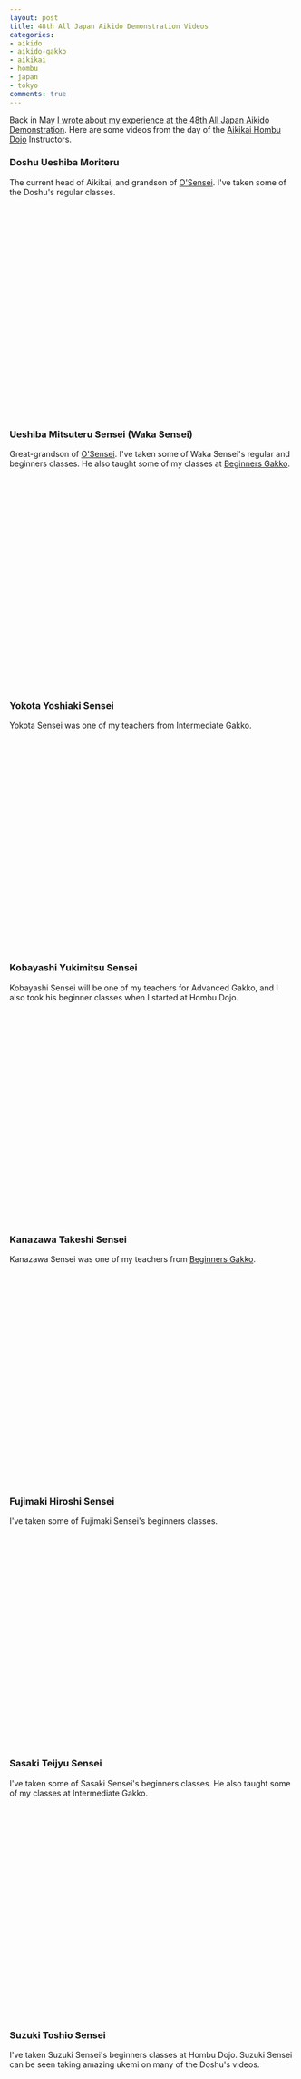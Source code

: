 ```yaml
---
layout: post
title: 48th All Japan Aikido Demonstration Videos
categories:
- aikido
- aikido-gakko
- aikikai
- hombu
- japan
- tokyo
comments: true
---
```

Back in May [I wrote about my experience at the 48th All Japan Aikido Demonstration]({{root_url}}/2010/05/29/48th-all-japan-aikido-demonstration). Here are some videos from the day of the <a href="http://www.aikikai.or.jp/index.html">Aikikai Hombu Dojo</a> Instructors.

### Doshu Ueshiba Moriteru
The current head of Aikikai, and grandson of <a href="http://en.wikipedia.org/wiki/Morihei_Ueshiba">O'Sensei</a>. I've taken some of the Doshu's regular classes.
<object width="640" height="385"><param name="movie" value="http://www.youtube.com/v/xOZ3dVh5I6I?fs=1&amp;hl=en_US"></param><param name="allowFullScreen" value="true"></param><param name="allowscriptaccess" value="always"></param><embed src="http://www.youtube.com/v/xOZ3dVh5I6I?fs=1&amp;hl=en_US" type="application/x-shockwave-flash" allowscriptaccess="always" allowfullscreen="true" width="640" height="385"></embed></object>

<!--more-->

### Ueshiba Mitsuteru Sensei (Waka Sensei)
Great-grandson of <a href="http://en.wikipedia.org/wiki/Morihei_Ueshiba">O'Sensei</a>. I've taken some of Waka Sensei's regular and beginners classes. He also taught some of my classes at [Beginners Gakko]({{root_url}}/2010/03/01/aikikai-hombu-dojo-beginners-gakko/).
<object width="640" height="385"><param name="movie" value="http://www.youtube.com/v/jts0lwRoXLI?fs=1&amp;hl=en_US"></param><param name="allowFullScreen" value="true"></param><param name="allowscriptaccess" value="always"></param><embed src="http://www.youtube.com/v/jts0lwRoXLI?fs=1&amp;hl=en_US" type="application/x-shockwave-flash" allowscriptaccess="always" allowfullscreen="true" width="640" height="385"></embed></object>

### Yokota Yoshiaki Sensei
Yokota Sensei was one of my teachers from Intermediate Gakko.
<object width="640" height="385"><param name="movie" value="http://www.youtube.com/v/0Nf2kdjjRqI?fs=1&amp;hl=en_US"></param><param name="allowFullScreen" value="true"></param><param name="allowscriptaccess" value="always"></param><embed src="http://www.youtube.com/v/0Nf2kdjjRqI?fs=1&amp;hl=en_US" type="application/x-shockwave-flash" allowscriptaccess="always" allowfullscreen="true" width="640" height="385"></embed></object>

### Kobayashi Yukimitsu Sensei
Kobayashi Sensei will be one of my teachers for Advanced Gakko, and I also took his beginner classes when I started at Hombu Dojo.
<object width="640" height="385"><param name="movie" value="http://www.youtube.com/v/GrkmVEPNiKU?fs=1&amp;hl=en_US"></param><param name="allowFullScreen" value="true"></param><param name="allowscriptaccess" value="always"></param><embed src="http://www.youtube.com/v/GrkmVEPNiKU?fs=1&amp;hl=en_US" type="application/x-shockwave-flash" allowscriptaccess="always" allowfullscreen="true" width="640" height="385"></embed></object>

### Kanazawa Takeshi Sensei
Kanazawa Sensei was one of my teachers from [Beginners Gakko]({{root_url}}/2010/03/01/aikikai-hombu-dojo-beginners-gakko/).
<object width="640" height="385"><param name="movie" value="http://www.youtube.com/v/gyGzzXkLzww?fs=1&amp;hl=en_US"></param><param name="allowFullScreen" value="true"></param><param name="allowscriptaccess" value="always"></param><embed src="http://www.youtube.com/v/gyGzzXkLzww?fs=1&amp;hl=en_US" type="application/x-shockwave-flash" allowscriptaccess="always" allowfullscreen="true" width="640" height="385"></embed></object>

### Fujimaki Hiroshi Sensei
I've taken some of Fujimaki Sensei's beginners classes.
<object width="640" height="385"><param name="movie" value="http://www.youtube.com/v/3yFyQ5ahNpw?fs=1&amp;hl=en_US"></param><param name="allowFullScreen" value="true"></param><param name="allowscriptaccess" value="always"></param><embed src="http://www.youtube.com/v/3yFyQ5ahNpw?fs=1&amp;hl=en_US" type="application/x-shockwave-flash" allowscriptaccess="always" allowfullscreen="true" width="640" height="385"></embed></object>

### Sasaki Teijyu Sensei
I've taken some of Sasaki Sensei's beginners classes. He also taught some of my classes at Intermediate Gakko.
<object width="640" height="385"><param name="movie" value="http://www.youtube.com/v/VjAjhrvxCds?fs=1&amp;hl=en_US"></param><param name="allowFullScreen" value="true"></param><param name="allowscriptaccess" value="always"></param><embed src="http://www.youtube.com/v/VjAjhrvxCds?fs=1&amp;hl=en_US" type="application/x-shockwave-flash" allowscriptaccess="always" allowfullscreen="true" width="640" height="385"></embed></object>

### Suzuki Toshio Sensei
I've taken Suzuki Sensei's beginners classes at Hombu Dojo. Suzuki Sensei can be seen taking amazing ukemi on many of the Doshu's videos.
<object width="640" height="385"><param name="movie" value="http://www.youtube.com/v/psxwJKLepSM?fs=1&amp;hl=en_US"></param><param name="allowFullScreen" value="true"></param><param name="allowscriptaccess" value="always"></param><embed src="http://www.youtube.com/v/psxwJKLepSM?fs=1&amp;hl=en_US" type="application/x-shockwave-flash" allowscriptaccess="always" allowfullscreen="true" width="640" height="385"></embed></object>

Thanks to <a href="http://www.youtube.com/user/BudoExport">BudoExport</a> for making the excellent videos available on YouTube.
